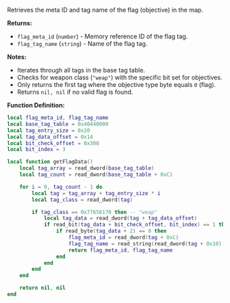 Retrieves the meta ID and tag name of the flag (objective) in the map.

**Returns:**

* `flag_meta_id` (`number`) - Memory reference ID of the flag tag.
* `flag_tag_name` (`string`) - Name of the flag tag.

**Notes:**

* Iterates through all tags in the base tag table.
* Checks for weapon class (`"weap"`) with the specific bit set for objectives.
* Only returns the first tag where the objective type byte equals `0` (flag).
* Returns `nil, nil` if no valid flag is found.

**Function Definition:**

```lua
local flag_meta_id, flag_tag_name
local base_tag_table = 0x40440000
local tag_entry_size = 0x20
local tag_data_offset = 0x14
local bit_check_offset = 0x308
local bit_index = 3

local function getFlagData()
    local tag_array = read_dword(base_tag_table)
    local tag_count = read_dword(base_tag_table + 0xC)

    for i = 0, tag_count - 1 do
        local tag = tag_array + tag_entry_size * i
        local tag_class = read_dword(tag)

        if tag_class == 0x77656170 then -- "weap"
            local tag_data = read_dword(tag + tag_data_offset)
            if read_bit(tag_data + bit_check_offset, bit_index) == 1 then
                if read_byte(tag_data + 2) == 0 then
                    flag_meta_id = read_dword(tag + 0xC)
                    flag_tag_name = read_string(read_dword(tag + 0x10))
                    return flag_meta_id, flag_tag_name
                end
            end
        end
    end

    return nil, nil
end
```